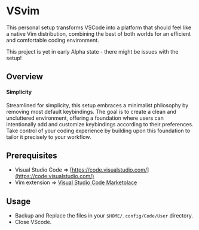 # VSvim

This personal setup transforms VSCode into a platform that should feel like a native Vim distribution,
combining the best of both worlds for an efficient and comfortable coding environment.

This project is yet in early Alpha state - there might be issues with the setup!

## Overview
#### Simplicity
Streamlined for simplicity, this setup embraces a minimalist philosophy by removing most default keybindings.
The goal is to create a clean and uncluttered environment, offering a foundation where users can intentionally add and customize keybindings according to their preferences.
Take control of your coding experience by building upon this foundation to tailor it precisely to your workflow.

## Prerequisites
* Visual Studio Code => [https://code.visualstudio.com/](https://code.visualstudio.com/)
* Vim extension => [Visual Studio Code Marketplace](https://marketplace.visualstudio.com/items?itemName=vscodevim.vim)

## Usage
* Backup and Replace the files in your `$HOME/.config/Code/User` directory.
* Close VScode.



